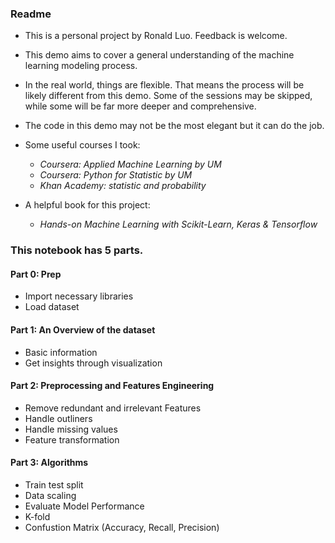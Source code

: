 ### Readme

- This is a personal project by Ronald Luo. Feedback is welcome.
- This demo aims to cover a general understanding of the machine learning modeling process. 
- In the real world, things are flexible. That means the process will be likely different from this demo. Some of the sessions may be skipped, while some will be far more deeper and comprehensive.
- The code in this demo may not be the most elegant but it can do the job.

- Some useful courses I took:
   - *Coursera: Applied Machine Learning by UM*
   - *Coursera: Python for Statistic by UM*
   - *Khan Academy: statistic and probability*
- A helpful book for this project:
  - *Hands-on Machine Learning with Scikit-Learn, Keras & Tensorflow*


### This notebook has 5 parts. 


#### Part 0: Prep  
- Import necessary libraries
- Load dataset

####  Part 1: An Overview of the dataset
- Basic information
- Get insights through visualization

#### **Part 2: Preprocessing and Features Engineering**
- Remove redundant and irrelevant Features
- Handle outliners
- Handle missing values
- Feature transformation

#### **Part 3: Algorithms**
- Train test split
- Data scaling
- Evaluate Model Performance
- K-fold
- Confustion Matrix (Accuracy, Recall, Precision)
